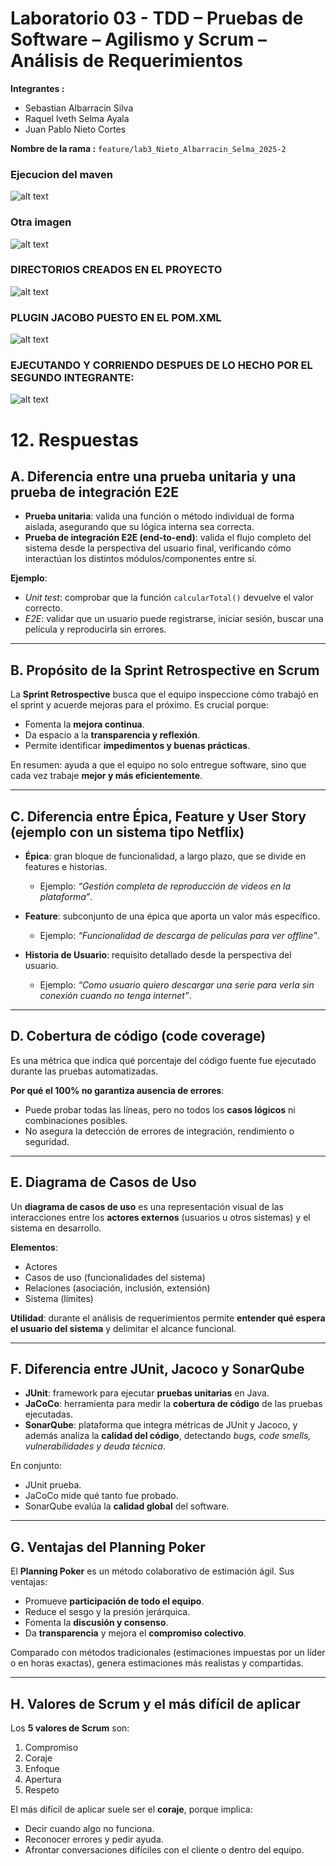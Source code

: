 
# Laboratorio 03 - TDD – Pruebas de Software – Agilismo y Scrum – Análisis de Requerimientos

**Integrantes :**
- Sebastian Albarracin Silva
- Raquel Iveth Selma Ayala
- Juan Pablo Nieto Cortes

**Nombre de la rama :**
`feature/lab3_Nieto_Albarracin_Selma_2025-2`

### Ejecucion del maven
![alt text](imagenes/image.png)

### Otra imagen
![alt text](imagenes/image-1.png)

### DIRECTORIOS CREADOS EN EL PROYECTO
![alt text](imagenes/imagenComp.jpg)

### PLUGIN JACOBO PUESTO EN EL POM.XML
![alt text](imagenes/imagenJacobo.jpg)

### EJECUTANDO Y CORRIENDO DESPUES DE LO HECHO POR EL SEGUNDO INTEGRANTE:
![alt text](imagenes/imagen3.jpg)

# 12. Respuestas  

## A. Diferencia entre una prueba unitaria y una prueba de integración E2E  
- **Prueba unitaria**: valida una función o método individual de forma aislada, asegurando que su lógica interna sea correcta.  
- **Prueba de integración E2E (end-to-end)**: valida el flujo completo del sistema desde la perspectiva del usuario final, verificando cómo interactúan los distintos módulos/componentes entre sí.  

**Ejemplo**:  
- *Unit test*: comprobar que la función `calcularTotal()` devuelve el valor correcto.  
- *E2E*: validar que un usuario puede registrarse, iniciar sesión, buscar una película y reproducirla sin errores.  

---

## B. Propósito de la Sprint Retrospective en Scrum  
La **Sprint Retrospective** busca que el equipo inspeccione cómo trabajó en el sprint y acuerde mejoras para el próximo. Es crucial porque:  
- Fomenta la **mejora continua**.  
- Da espacio a la **transparencia y reflexión**.  
- Permite identificar **impedimentos y buenas prácticas**.  

En resumen: ayuda a que el equipo no solo entregue software, sino que cada vez trabaje **mejor y más eficientemente**.  

---

## C. Diferencia entre Épica, Feature y User Story (ejemplo con un sistema tipo Netflix)  
- **Épica**: gran bloque de funcionalidad, a largo plazo, que se divide en features e historias.  
  - Ejemplo: *“Gestión completa de reproducción de videos en la plataforma”*.  

- **Feature**: subconjunto de una épica que aporta un valor más específico.  
  - Ejemplo: *“Funcionalidad de descarga de películas para ver offline”*.  

- **Historia de Usuario**: requisito detallado desde la perspectiva del usuario.  
  - Ejemplo: *“Como usuario quiero descargar una serie para verla sin conexión cuando no tenga internet”*.  

---

## D. Cobertura de código (code coverage)  
Es una métrica que indica qué porcentaje del código fuente fue ejecutado durante las pruebas automatizadas.  

**Por qué el 100% no garantiza ausencia de errores**:  
- Puede probar todas las líneas, pero no todos los **casos lógicos** ni combinaciones posibles.  
- No asegura la detección de errores de integración, rendimiento o seguridad.  

---

## E. Diagrama de Casos de Uso  
Un **diagrama de casos de uso** es una representación visual de las interacciones entre los **actores externos** (usuarios u otros sistemas) y el sistema en desarrollo.  

**Elementos**:  
- Actores  
- Casos de uso (funcionalidades del sistema)  
- Relaciones (asociación, inclusión, extensión)  
- Sistema (límites)  

**Utilidad**: durante el análisis de requerimientos permite **entender qué espera el usuario del sistema** y delimitar el alcance funcional.  

---

## F. Diferencia entre JUnit, Jacoco y SonarQube  
- **JUnit**: framework para ejecutar **pruebas unitarias** en Java.  
- **JaCoCo**: herramienta para medir la **cobertura de código** de las pruebas ejecutadas.  
- **SonarQube**: plataforma que integra métricas de JUnit y Jacoco, y además analiza la **calidad del código**, detectando *bugs, code smells, vulnerabilidades y deuda técnica*.  

En conjunto:  
- JUnit prueba.  
- JaCoCo mide qué tanto fue probado.  
- SonarQube evalúa la **calidad global** del software.  

---

## G. Ventajas del Planning Poker  
El **Planning Poker** es un método colaborativo de estimación ágil. Sus ventajas:  
- Promueve **participación de todo el equipo**.  
- Reduce el sesgo y la presión jerárquica.  
- Fomenta la **discusión y consenso**.  
- Da **transparencia** y mejora el **compromiso colectivo**.  

Comparado con métodos tradicionales (estimaciones impuestas por un líder o en horas exactas), genera estimaciones más realistas y compartidas.  

---

## H. Valores de Scrum y el más difícil de aplicar  
Los **5 valores de Scrum** son:  
1. Compromiso  
2. Coraje  
3. Enfoque  
4. Apertura  
5. Respeto  

El más difícil de aplicar suele ser el **coraje**, porque implica:  
- Decir cuando algo no funciona.  
- Reconocer errores y pedir ayuda.  
- Afrontar conversaciones difíciles con el cliente o dentro del equipo.  
